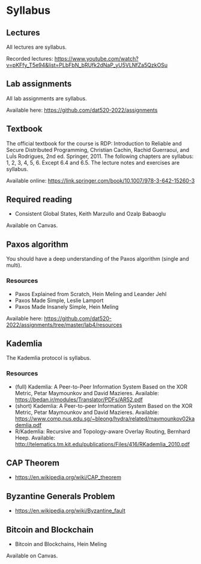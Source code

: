 # Syllabus

## Lectures
All lectures are syllabus.

Recorded lectures: https://www.youtube.com/watch?v=pKFfy_T5e94&list=PLbFbN_bRUfk2dNaP_yU5VLNfZa5QzkOSu

## Lab assignments
All lab assignments are syllabus.

Available here: https://github.com/dat520-2022/assignments

## Textbook
The official textbook for the course is RDP: Introduction to Reliable and Secure Distributed Programming, Christian Cachin, Rachid Guerraoui, and LuÌs Rodrigues, 2nd ed. Springer, 2011. The following chapters are syllabus: 1, 2, 3, 4, 5, 6. Except 6.4 and 6.5.
The lecture notes and exercises are syllabus.

Available online: https://link.springer.com/book/10.1007/978-3-642-15260-3

## Required reading
- Consistent Global States, Keith Marzullo and Ozalp Babaoglu

Available on Canvas.


## Paxos algorithm
You should have a deep understanding of the Paxos algorithm (single and multi).

### Resources
- Paxos Explained from Scratch, Hein Meling and Leander Jehl
- Paxos Made Simple, Leslie Lamport
- Paxos Made Insanely Simple, Hein Meling

Available here: https://github.com/dat520-2022/assignments/tree/master/lab4/resources


## Kademlia
The Kademlia protocol is syllabus.

### Resources
- (full) Kademlia: A Peer-to-Peer Information System
Based on the XOR Metric, Petar Maymounkov and David Mazieres. Available: https://bedan.ir/modules/Translator/PDFs/AR52.pdf
- (short) Kademlia: A Peer-to-peer Information System
Based on the XOR Metric, Petar Maymounkov and David Mazieres. Available: https://www.comp.nus.edu.sg/~bleong/hydra/related/maymounkov02kademlia.pdf
- R/Kademlia: Recursive and Topology-aware Overlay Routing, Bernhard Heep. Available: http://telematics.tm.kit.edu/publications/Files/416/RKademlia_2010.pdf

## CAP Theorem
- https://en.wikipedia.org/wiki/CAP_theorem

## Byzantine Generals Problem
- https://en.wikipedia.org/wiki/Byzantine_fault

## Bitcoin and Blockchain
- Bitcoin and Blockchains, Hein Meling

Available on Canvas.
